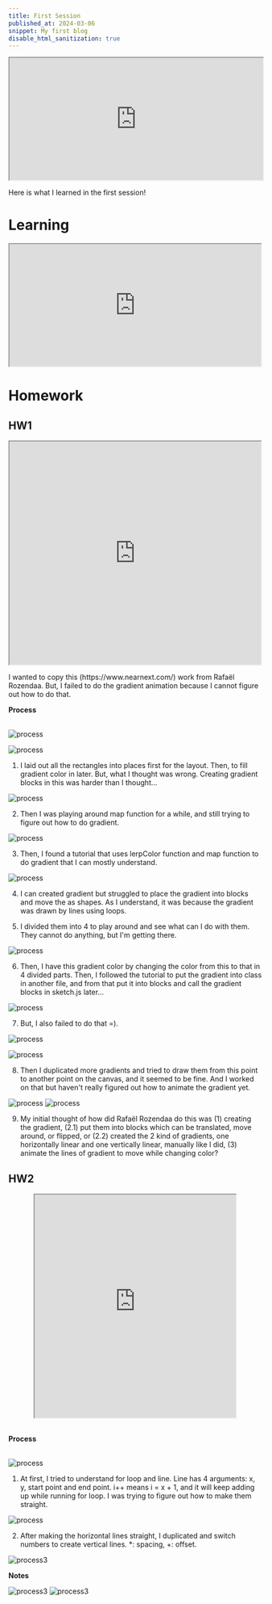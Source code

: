 ```yaml
---
title: First Session
published_at: 2024-03-06
snippet: My first blog
disable_html_sanitization: true
---
```

<div align="center">
  <iframe src="https://editor.p5js.org/kimnhudiep2003/full/4xTclF0v2" width ="100%" height = "242px"></iframe>
</div>

Here is what I learned in the first session!

# Learning
<div align="center">
<iframe src="https://editor.p5js.org/kimnhudiep2003/full/Mf_NvGB4H" width ="500" height = "242px"></iframe>
</div>

# Homework

## HW1
<div align="center">
<iframe src="https://editor.p5js.org/kimnhudiep2003/full/AEnURm_oi" width ="500px" height = "442px"></iframe>
</div>

<p>I wanted to copy this (https://www.nearnext.com/) work from Rafaël Rozendaa. But, I failed to do the gradient animation because I cannot figure out how to do that.</p>

**Process**
<br> 
<br>

<!-- <div align="center">
  <img src="/static/240306_first_post/Screenshot 2024-03-12 at 2.46.07 PM.png" alt="pic1">
</div> -->
![process](/240306_first_post/img6.png)

<!-- <div align="center">
  <img src="/static/240306_first_post/Screenshot 2024-03-12 at 3.59.00 PM.png" alt="pic2">
</div> -->

![process](/240306_first_post/img7.png)

1. I laid out all the rectangles into places first for the layout. Then, to fill gradient color in later. But, what I thought was wrong. Creating gradient blocks in this was harder than I thought...


<!-- <div align="center">
  <img src="/static/240306_first_post/Screenshot 2024-03-12 at 5.01.42 PM.png" alt="pic3">
</div>  -->
![process](/240306_first_post/img8.png)

2. Then I was playing around map function for a while, and still trying to figure out how to do gradient.

<!-- <div align="center">
  <img src="/static/240306_first_post/Screenshot 2024-03-12 at 5.34.45 PM.png" alt="pic4">
</div> -->
![process](/240306_first_post/img9.png)

3. Then, I found a tutorial that uses lerpColor function and map function to do gradient that I can mostly understand.

<!-- <div align="center">
  <img src="/static/240306_first_post/Screenshot 2024-03-12 at 6.01.54 PM.png" alt="pic5">
</div> -->
![process](/240306_first_post/img10.png)

4. I can created gradient but struggled to place the gradient into blocks and move the as shapes. As I understand, it was because the gradient was drawn by lines using loops.

<!-- <div align="center">
  <img src="/static/240306_first_post/Screenshot 2024-03-12 at 6.08.56 PM.png" alt="pic6">
</div> -->

5. I divided them into 4 to play around and see what can I do with them. They cannot do anything, but I'm getting there.

<!-- <div align="center">
  <img src="/static/240306_first_post/Screenshot 2024-03-12 at 6.45.52 PM.png" alt="pic7">
</div> -->
![process](/240306_first_post/img11.png)

6. Then, I have this gradient color by changing the color from this to that in 4 divided parts. Then, I followed the tutorial to put the gradient into class in another file, and from that put it into blocks and call the gradient blocks in sketch.js later...

<!-- <div align="center">
  <img src="/static/240306_first_post/Screenshot 2024-03-12 at 7.13.36 PM.png" alt="pic8">
</div> -->
![process](/240306_first_post/img12.png)


7. But, I also failed to do that =).

<!-- <div align="center">
  <img src="/static/240306_first_post/Screenshot 2024-03-12 at 7.43.54 PM.png" alt="pic9">
</div> -->
![process](/240306_first_post/img13.png)

<!-- <div align="center">
  <img src="/static/240306_first_post/Screenshot 2024-03-12 at 7.43.54 PM.png" alt="pic10">
</div> -->
![process](/240306_first_post/img14.png)

8. Then I duplicated more gradients and tried to draw them from this point to another point on the canvas, and it seemed to be fine. And I worked on that but haven't really figured out how to animate the gradient yet. 

![process](/240306_first_post/img16.png)
![process](/240306_first_post/img17.png)

9.  My initial thought of how did Rafaël Rozendaa do this was (1) creating the gradient, (2.1) put them into blocks which can be translated, move around, or flipped, or (2.2) created the 2 kind of gradients, one horizontally linear and one vertically linear, manually like I did, (3) animate the lines of gradient to move while changing color?</p>

## HW2
<div align="center">
  <iframe src="https://editor.p5js.org/kimnhudiep2003/full/lWW5WM39P" width ="400px" height = "442px"></iframe>
</div>
<br>

**Process**
<br>
<br>
<!-- <div align="center">
  <img src="/static/240306_first_post/Screenshot 2024-03-11 at 2.13.42 PM.png" alt="pic11">
</div> -->
  ![process](/240306_first_post/img3.png)

1. At first, I tried to understand for loop and line. Line has 4 arguments: x, y, start point and end point. i++ means i = x + 1, and it will keep adding up while running for loop. I was trying to figure out how to make them straight.

<!-- <div align="center">
  <img src="/static/240306_first_post/Screenshot 2024-03-11 at 2.13.16 PM.png" alt="pic12">
</div> -->
  ![process](/240306_first_post/img4.png)

2. After making the horizontal lines straight, I duplicated and switch numbers to create vertical lines. *: spacing, +: offset.

  ![process3](/240306_first_post/img5.png)

**Notes**
<br>

<!--   <img src="/static/240306_first_post/IMG_5145.jpg" alt="pic14"> -->
  ![process3](/240306_first_post/IMG_5145.jpg)
  ![process3](/240306_first_post/IMG_5146.jpg)

<br>
<br>

